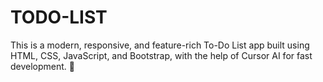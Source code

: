 # TODO-LIST
This is a modern, responsive, and feature-rich To-Do List app built using HTML, CSS, JavaScript, and Bootstrap, with the help of Cursor AI for fast development. 🚀
